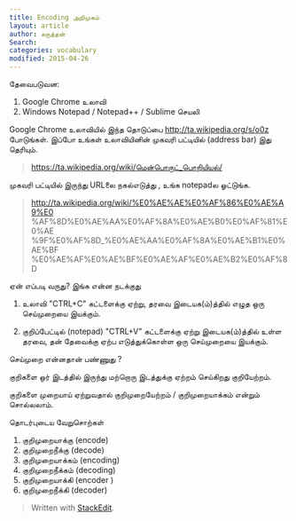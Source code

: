```yaml
---
title: Encoding அறிமுகம்
layout: article 
author: கருத்தன்
Search:  
categories: vocabulary
modified: 2015-04-26
---
```


தேவைபடுவன:
1. Google Chrome உலாவி
2. Windows Notepad / Notepad++ / Sublime  செயலி 

Google Chrome உலாவியில் இந்த தொடுப்பை http://ta.wikipedia.org/s/o0z போடுங்கள். இப்போ உங்கள் உலாவியினின் முகவரி பட்டியில் (address bar) இது தெரியும்.

>https://ta.wikipedia.org/wiki/மென்பொருட்_பொறியியல்/

முகவரி பட்டியில் இருந்து URLலை நகல்எடுத்து , உங்க notepadல ஓட்டுங்க.

>http://ta.wikipedia.org/wiki/%E0%AE%AE%E0%AF%86%E0%AE%A9%E0
>%AF%8D%E0%AE%AA%E0%AF%8A%E0%AE%B0%E0%AF%81%E0%AE
>%9F%E0%AF%8D_%E0%AE%AA%E0%AF%8A%E0%AE%B1%E0%AE%BF
>%E0%AE%AF%E0%AE%BF%E0%AE%AF%E0%AE%B2%E0%AF%8D

ஏன் எப்படி வருது? இங்க என்ன நடக்குது

1. உலாவி "CTRL+C" கட்டளைக்கு ஏற்று,  தரவை இடையக(ம்)த்தில்  எழுத ஒரு செய்முறையை இயக்கும்.

2. குறிப்பேட்டில் (notepad) "CTRL+V" கட்டளைக்கு ஏற்று     இடையக(ம்)த்தில்   உள்ள தரவை, தன் தேவைக்கு ஏற்ப எடுத்துக்கொள்ள ஒரு செய்முறையை இயக்கும்.

செய்முறை என்னதான் பண்ணுது ?

குறிகளை ஒர் இடத்தில் இருந்து  மற்றொரு இடத்துக்கு ஏற்றம் செய்கிறது  குறியேற்றம்.

குறிகளை முறையாய் ஏற்றுவதால் குறிமுறையேற்றம் / குறிமுறையாக்கம்  என்றும் சொல்லலாம்.

தொடர்புடைய வேறுசொற்கள்
1. குறிமுறையாக்கு   (encode)    
2. குறிமுறைநீக்கு      (decode)
3. குறிமுறையாக்கம் (encoding)
4. குறிமுறைநீக்கம்   (decoding)
5. குறிமுறையாக்கி    (encoder )
6. குறிமுறைநீக்கி      (decoder)

> Written with [StackEdit](https://stackedit.io/).